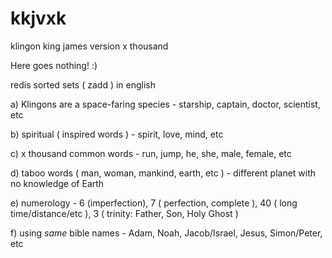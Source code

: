 # kkjvxk
klingon king james version x thousand

Here goes nothing!  :)

redis sorted sets ( zadd ) in english

a) Klingons are a space-faring species - starship, captain, doctor, scientist, etc

b) spiritual ( inspired words ) - spirit, love, mind, etc

c) x thousand common words - run, jump, he, she, male, female, etc

d) taboo words ( man, woman, mankind, earth, etc ) - different planet with no knowledge of Earth

e) numerology - 6 (imperfection), 7 ( perfection, complete ), 40 ( long time/distance/etc ), 3 ( trinity: Father, Son, Holy Ghost )

f) using *same* bible names - Adam, Noah, Jacob/Israel, Jesus, Simon/Peter, etc
